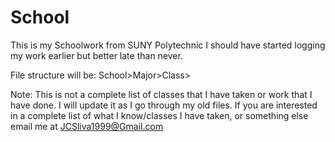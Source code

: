 # School
This is my Schoolwork from SUNY Polytechnic 
I should have started logging my work earlier but better late than never.

File structure will be:  School>Major>Class>

Note: This is not a complete list of classes that I have taken or work that I have done.
I will update it as I go through my old files.
If you are interested in a complete list of what I know/classes I have taken, or something else email me at JCSliva1999@Gmail.com

